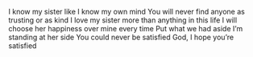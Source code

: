 I know my sister like I know my own mind
You will never find anyone as trusting or as kind
I love my sister more than anything in this life
I will choose her happiness over mine every time
Put what we had aside
I’m standing at her side
You could never be satisfied
God, I hope you’re satisfied
